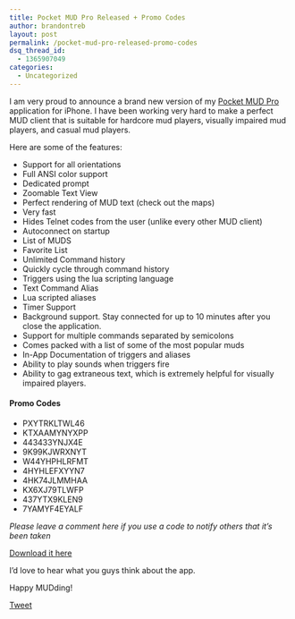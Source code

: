 ```yaml
---
title: Pocket MUD Pro Released + Promo Codes
author: brandontreb
layout: post
permalink: /pocket-mud-pro-released-promo-codes
dsq_thread_id:
  - 1365907049
categories:
  - Uncategorized
---
```

I am very proud to announce a brand new version of my [Pocket MUD Pro][1] application for iPhone. I have been working very hard to make a perfect MUD client that is suitable for hardcore mud players, visually impaired mud players, and casual mud players.

Here are some of the features:

  * Support for all orientations
  * Full ANSI color support
  * Dedicated prompt
  * Zoomable Text View
  * Perfect rendering of MUD text (check out the maps)
  * Very fast
  * Hides Telnet codes from the user (unlike every other MUD client)
  * Autoconnect on startup
  * List of MUDS
  * Favorite List
  * Unlimited Command history
  * Quickly cycle through command history
  * Triggers using the lua scripting language
  * Text Command Alias
  * Lua scripted aliases
  * Timer Support
  * Background support. Stay connected for up to 10 minutes after you close the application.
  * Support for multiple commands separated by semicolons
  * Comes packed with a list of some of the most popular muds
  * In-App Documentation of triggers and aliases
  * Ability to play sounds when triggers fire
  * Ability to gag extraneous text, which is extremely helpful for visually impaired players.

#### Promo Codes

  * PXYTRKLTWL46
  * KTXAAMYNYXPP
  * 443433YNJX4E
  * 9K99KJWRXNYT
  * W44YHPHLRFMT
  * 4HYHLEFXYYN7
  * 4HK74JLMMHAA
  * KX6XJ79TLWFP
  * 437YTX9KLEN9
  * 7YAMYF4EYALF

*Please leave a comment here if you use a code to notify others that it&#8217;s been taken*

[Download it here][1]

I&#8217;d love to hear what you guys think about the app.

Happy MUDding!

<div style="">
  <a href="http://twitter.com/share" class="twitter-share-button" data-count="horizontal" data-text="Pocket MUD Pro Released + Promo Codes" data-url="http://brandontreb.com/pocket-mud-pro-released-promo-codes"  data-via="brandontreb" data-related="brandontreb:">Tweet</a>
</div>

 [1]: http://itunes.apple.com/us/app/pocket-mud-pro/id511678455?ls=1&mt=8